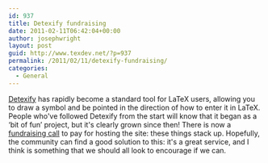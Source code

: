 ```yaml
---
id: 937
title: Detexify fundraising
date: 2011-02-11T06:42:04+00:00
author: josephwright
layout: post
guid: http://www.texdev.net/?p=937
permalink: /2011/02/11/detexify-fundraising/
categories:
  - General
---
```

[Detexify](http://detexify.kirelabs.org/classify.html) has rapidly become a standard tool for LaTeX users, allowing you to draw a symbol and be pointed in the direction of how to enter it in LaTeX. People who've followed Detexify from the start will know that it began as a ‘bit of fun’ project, but it's clearly grown since then! There is now a [fundraising call](http://detexify.posterous.com/detexify-needs-help) to pay for hosting the site: these things stack up. Hopefully, the community can find a good solution to this: it's a great service, and I think is something that we should all look to encourage if we can.
